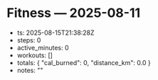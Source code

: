 # Fitness — 2025-08-11
- ts: 2025-08-15T21:38:28Z
- steps: 0
- active_minutes: 0
- workouts: []
- totals: { "cal_burned": 0, "distance_km": 0.0 }
- notes: ""
